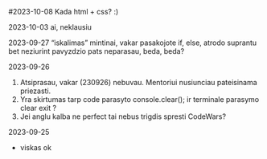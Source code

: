 #2023-10-08
Kada html + css? :)

2023-10-03
ai, neklausiu

2023-09-27
“iskalimas” mintinai, vakar pasakojote if, else, atrodo suprantu bet neziurint pavyzdzio pats neparasau, beda, beda?

2023-09-26
1. Atsiprasau, vakar (230926) nebuvau. Mentoriui nusiunciau pateisinama priezasti.
2. Yra skirtumas tarp code parasyto console.clear(); ir terminale parasymo clear exit ?
3. Jei anglu kalba ne perfect tai nebus trigdis spresti CodeWars?

2023-09-25
- viskas ok
